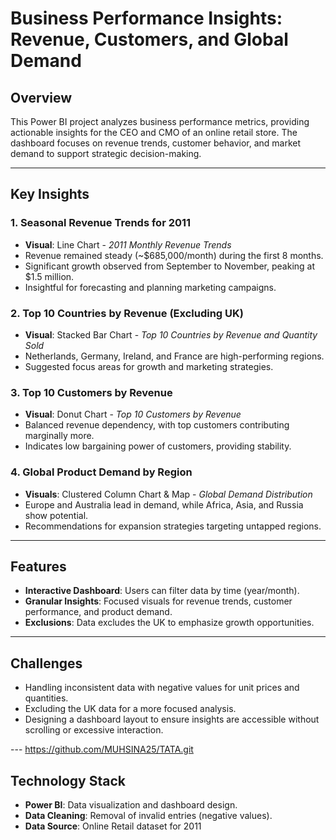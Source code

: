# **Business Performance Insights: Revenue, Customers, and Global Demand**

## **Overview**
This Power BI project analyzes business performance metrics, providing actionable insights for the CEO and CMO of an online retail store. The dashboard focuses on revenue trends, customer behavior, and market demand to support strategic decision-making.

---

## **Key Insights**
### **1. Seasonal Revenue Trends for 2011**
- **Visual**: Line Chart - *2011 Monthly Revenue Trends*
- Revenue remained steady (~$685,000/month) during the first 8 months.
- Significant growth observed from September to November, peaking at $1.5 million.
- Insightful for forecasting and planning marketing campaigns.

### **2. Top 10 Countries by Revenue (Excluding UK)**
- **Visual**: Stacked Bar Chart - *Top 10 Countries by Revenue and Quantity Sold*
- Netherlands, Germany, Ireland, and France are high-performing regions.
- Suggested focus areas for growth and marketing strategies.

### **3. Top 10 Customers by Revenue**
- **Visual**: Donut Chart - *Top 10 Customers by Revenue*
- Balanced revenue dependency, with top customers contributing marginally more.
- Indicates low bargaining power of customers, providing stability.

### **4. Global Product Demand by Region**
- **Visuals**: Clustered Column Chart & Map - *Global Demand Distribution*
- Europe and Australia lead in demand, while Africa, Asia, and Russia show potential.
- Recommendations for expansion strategies targeting untapped regions.

---

## **Features**
- **Interactive Dashboard**: Users can filter data by time (year/month).
- **Granular Insights**: Focused visuals for revenue trends, customer performance, and product demand.
- **Exclusions**: Data excludes the UK to emphasize growth opportunities.

---

## **Challenges**
- Handling inconsistent data with negative values for unit prices and quantities.
- Excluding the UK data for a more focused analysis.
- Designing a dashboard layout to ensure insights are accessible without scrolling or excessive interaction.

---      https://github.com/MUHSINA25/TATA.git

## **Technology Stack**
- **Power BI**: Data visualization and dashboard design.
- **Data Cleaning**: Removal of invalid entries (negative values).
- **Data Source**: Online Retail dataset for 2011

